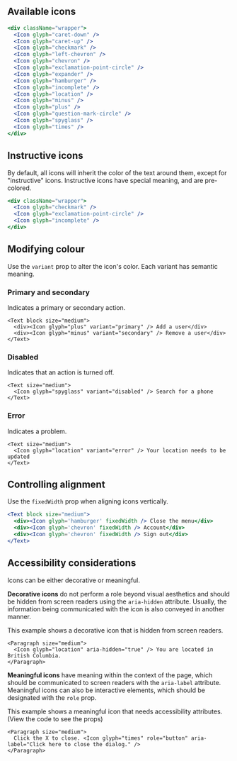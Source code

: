 ## Available icons

```jsx { "props": { "className": "docs__simple-horizontal-spacing" } }
<div className="wrapper">
  <Icon glyph="caret-down" />
  <Icon glyph="caret-up" />
  <Icon glyph="checkmark" />
  <Icon glyph="left-chevron" />
  <Icon glyph="chevron" />
  <Icon glyph="exclamation-point-circle" />
  <Icon glyph="expander" />
  <Icon glyph="hamburger" />
  <Icon glyph="incomplete" />
  <Icon glyph="location" />
  <Icon glyph="minus" />
  <Icon glyph="plus" />
  <Icon glyph="question-mark-circle" />
  <Icon glyph="spyglass" />
  <Icon glyph="times" />
</div>
```

## Instructive icons

By default, all icons will inherit the color of the text around them, except for "instructive" icons. Instructive icons
have special meaning, and are pre-colored.

```jsx { "props": { "className": "docs__simple-horizontal-spacing" } }
<div className="wrapper">
  <Icon glyph="checkmark" />
  <Icon glyph="exclamation-point-circle" />
  <Icon glyph="incomplete" />
</div>
```

## Modifying colour

Use the `variant` prop to alter the icon's color. Each variant has semantic meaning.


### Primary and secondary

Indicates a primary or secondary action.

```
<Text block size="medium">
  <div><Icon glyph="plus" variant="primary" /> Add a user</div>
  <div><Icon glyph="minus" variant="secondary" /> Remove a user</div>
</Text>
```

### Disabled

Indicates that an action is turned off.

```
<Text size="medium">
  <Icon glyph="spyglass" variant="disabled" /> Search for a phone
</Text>
```

### Error

Indicates a problem.

```
<Text size="medium">
  <Icon glyph="location" variant="error" /> Your location needs to be updated
</Text>
```

## Controlling alignment

Use the `fixedWidth` prop when aligning icons vertically.

```jsx
<Text block size="medium">
  <div><Icon glyph='hamburger' fixedWidth /> Close the menu</div>
  <div><Icon glyph='chevron' fixedWidth /> Account</div>
  <div><Icon glyph='chevron' fixedWidth /> Sign out</div>
</Text>
```

## Accessibility considerations

Icons can be either decorative or meaningful.

**Decorative icons** do not perform a role beyond visual aesthetics and should be hidden from screen readers using the
`aria-hidden` attribute. Usually, the information being communicated with the icon is also conveyed in another manner.

This example shows a decorative icon that is hidden from screen readers.

```
<Paragraph size="medium">
  <Icon glyph="location" aria-hidden="true" /> You are located in British Columbia.
</Paragraph>
```

**Meaningful icons** have meaning within the context of the page, which should be communicated to screen readers with the
`aria-label` attribute. Meaningful icons can also be interactive elements, which should be designated with
the `role` prop.

This example shows a meaningful icon that needs accessibility attributes. (View the code to see the props)

```
<Paragraph size="medium">
  Click the X to close. <Icon glyph="times" role="button" aria-label="Click here to close the dialog." />
</Paragraph>
```
